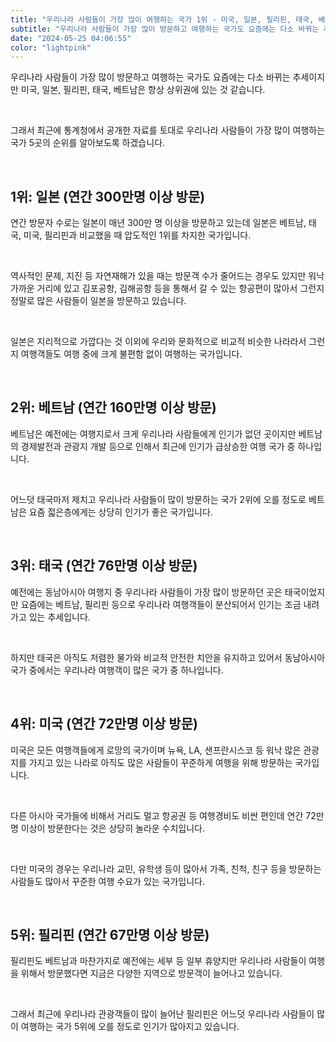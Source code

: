 ```yaml
---
title: "우리나라 사람들이 가장 많이 여행하는 국가 1위 - 미국, 일본, 필리핀, 태국, 베트남?"
subtitle: "우리나라 사람들이 가장 많이 방문하고 여행하는 국가도 요즘에는 다소 바뀌는 추세이지만 미국, 일본, 필리핀, 태국, 베트남은 항상 상위권에 있는 것 같습니다. 최근에 통계청에서 공개한 자료를 토대로 우리나라 사람들이 가장 많이 여행하는 국가 5곳의 순위를 소개하는 글입니다."
date: "2024-05-25 04:06:55"
color: "lightpink"
---
```


<p data-ke-size="size16">우리나라 사람들이 가장 많이 방문하고 여행하는 국가도 요즘에는 다소 바뀌는 추세이지만 미국, 일본, 필리핀, 태국, 베트남은 항상 상위권에 있는 것 같습니다.</p>
<p data-ke-size="size16"><br></p>
<p data-ke-size="size16">그래서 최근에 통계청에서 공개한 자료를 토대로 우리나라 사람들이 가장 많이 여행하는 국가 5곳의 순위를 알아보도록 하겠습니다.</p>
<p data-ke-size="size16"><br></p>
<h2 data-ke-size="size26"><b>1위: 일본 (연간 300만명 이상 방문)</b></h2>
<p data-ke-size="size16">연간 방문자 수로는 일본이 매년 300만 명 이상을 방문하고 있는데 일본은 베트남, 태국, 미국, 필리핀과 비교했을 때 압도적인 1위를 차지한 국가입니다.</p>
<p data-ke-size="size16"><br></p>
<p data-ke-size="size16">역사적인 문제, 지진 등 자연재해가 있을 때는 방문객 수가 줄어드는 경우도 있지만 워낙 가까운 거리에 있고 김포공항, 김해공항 등을 통해서 갈 수 있는 항공편이 많아서 그런지 정말로 많은 사람들이 일본을 방문하고 있습니다.</p>
<p data-ke-size="size16"><br></p>
<p data-ke-size="size16">일본은 지리적으로 가깝다는 것 이외에 우리와 문화적으로 비교적 비슷한 나라라서 그런지 여행객들도 여행 중에 크게 불편함 없이 여행하는 국가입니다.</p>
<p data-ke-size="size16"><br></p>
<h2 data-ke-size="size26"><b> 2위: 베트남 (연간 160만명 이상 방문)</b></h2>
<p data-ke-size="size16">베트남은 예전에는 여행지로서 크게 우리나라 사람들에게 인기가 없던 곳이지만 베트남의 경제발전과 관광지 개발 등으로 인해서 최근에 인기가 급상승한 여행 국가 중 하나입니다.</p>
<p data-ke-size="size16"><br></p>
<p data-ke-size="size16">어느덧 태국마저 제치고 우리나라 사람들이 많이 방문하는 국가 2위에 오를 정도로 베트남은 요즘 젋은층에게는 상당히 인기가 좋은 국가입니다.</p>
<p data-ke-size="size16"><br></p>
<h2 data-ke-size="size26"><b> 3위: 태국 (연간 76만명 이상 방문)</b></h2>
<p data-ke-size="size16">예전에는 동남아시아 여행지 중 우리나라 사람들이 가장 많이 방문하던 곳은 태국이었지만 요즘에는 베트남, 필리핀 등으로 우리나라 여행객들이 분산되어서 인기는 조금 내려가고 있는 추세입니다.</p>
<p data-ke-size="size16"><br></p>
<p data-ke-size="size16">하지만 태국은 아직도 저렴한 물가와 비교적 안전한 치안을 유지하고 있어서 동남아시아 국가 중에서는 우리나라 여행객이 많은 국가 중 하나입니다.</p>
<p data-ke-size="size16"><br></p>
<h2 data-ke-size="size26"><b> 4위: 미국 (연간 72만명 이상 방문)</b></h2>
<p data-ke-size="size16">미국은 모든 여행객들에게 로망의 국가이며 뉴욕, LA, 샌프란시스코 등 워낙 많은 관광지를 가지고 있는 나라로 아직도 많은 사람들이 꾸준하게 여행을 위해 방문하는 국가입니다.</p>
<p data-ke-size="size16"><br></p>
<p data-ke-size="size16">다른 아시아 국가들에 비해서 거리도 멀고 항공권 등 여행경비도 비싼 편인데 연간 72만 명 이상이 방문한다는 것은 상당히 놀라운 수치입니다.</p>
<p data-ke-size="size16"><br></p>
<p data-ke-size="size16">다만 미국의 경우는 우리나라 교민, 유학생 등이 많아서 가족, 친척, 친구 등을 방문하는 사람들도 많아서 꾸준한 여행 수요가 있는 국가입니다.</p>
<p data-ke-size="size16"><br></p>
<h2 data-ke-size="size26"><b> 5위: 필리핀 (연간 67만명 이상 방문)</b></h2>
<p data-ke-size="size16">필리핀도 베트남과 마찬가지로 예전에는 세부 등 일부 휴양지만 우리나라 사람들이 여행을 위해서 방문했다면 지금은 다양한 지역으로 방문객이 늘어나고 있습니다.</p>
<p data-ke-size="size16"><br></p>
<p data-ke-size="size16">그래서 최근에 우리나라 관광객들이 많이 늘어난 필리핀은 어느덧 우리나라 사람들이 많이 여행하는 국가 5위에 오를 정도로 인기가 많아지고 있습니다.</p>
<p data-ke-size="size16"><br></p>
